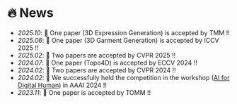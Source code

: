 # 🔥 News
- *2025.10*: 🎉 One paper (3D Expression Generation) is accepted by TMM !!
- *2025.06*: 🎉 One paper (3D Garment Generation) is accepted by ICCV 2025 !!
- *2025.02*: 🎉 Two papers are accepted by CVPR 2025 !!
- *2024.07*: 🎉 One paper (Topo4D) is accepted by ECCV 2024 !!
- *2024.02*: 🎉 Two papers are accepted by CVPR 2024 !!
- *2024.02*: 🎉 We successfully held the competition in the workshop ([AI for Digital Human](https://digitalhumanworkshop.github.io/)) in AAAI 2024 !!
- *2023.11*: 🎉 One paper is accepted by TOMM !!
